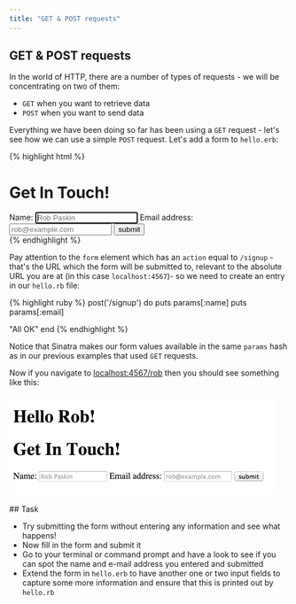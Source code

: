 ```yaml
---
title: "GET & POST requests"
---
```


## GET & POST requests

In the world of HTTP, there are a number of types of requests - we will be concentrating on two of them:

- `GET` when you want to retrieve data
- `POST` when you want to send data

Everything we have been doing so far has been using a `GET` request - let's see how we can use a simple `POST` request. Let's add a form to `hello.erb`:

{% highlight html %}
<div id="contact-form">
  <h1>Get In Touch!</h1>
  <form method="post" action="/signup">
    <label for="name">Name: </label>
    <input type="text" id="name" name="name" value="" placeholder="Rob Paskin" required="required" autofocus="autofocus"/>
    <label for="email">Email address: </label>
    <input type="email" id="email" name="email" value="" placeholder="rob@example.com" required="required"/>
    <input type="submit" value="submit" id="submit-button">
  </form>
</div>
{% endhighlight %}

Pay attention to the `form` element which has an `action` equal to `/signup` - that's the URL which the form will be submitted to, relevant to the absolute URL you are at (in this case `localhost:4567`)- so we need to create an entry in our `hello.rb` file:

{% highlight ruby %}
post('/signup') do
  puts params[:name]
  puts params[:email]

  "All OK"
end
{% endhighlight %}

Notice that Sinatra makes our form values available in the same `params` hash as in our previous examples that used `GET` requests.

Now if you navigate to [localhost:4567/rob](http://localhost:4567/rob) then you should see something like this:

![Form in hello.rb](/images/sinatra_form.png)

<div class="task" markdown="1">
## Task

- Try submitting the form without entering any information and see what happens!
- Now fill in the form and submit it
- Go to your terminal or command prompt and have a look to see if you can spot the name and e-mail address you entered and submitted
- Extend the form in `hello.erb` to have another one or two input fields to capture some more information and ensure that this is printed out by `hello.rb`
</div>
